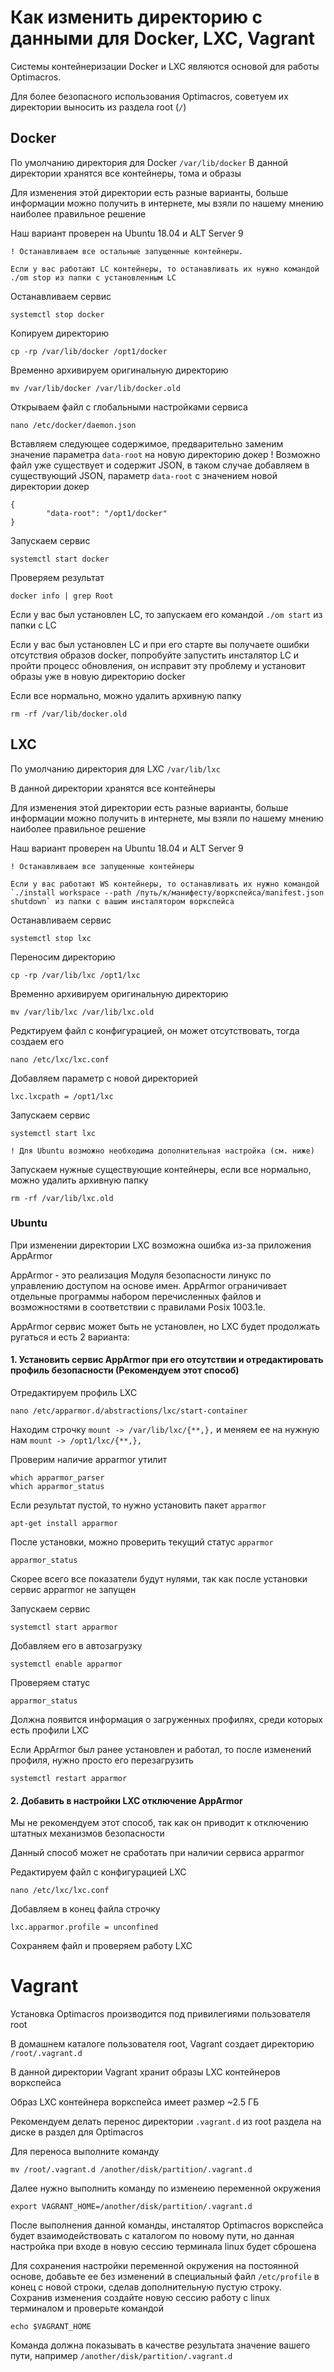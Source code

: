 # Как изменить директорию с данными для Docker, LXC, Vagrant

Системы контейнеризации Docker и LXC являются основой для работы Optimacros.

Для более безопасного использования Optimacros, советуем их директории выносить из раздела root (`/`)

## Docker

По умолчанию директория для Docker `/var/lib/docker`
В данной директории хранятся все контейнеры, тома и образы

Для изменения этой директории есть разные варианты, 
больше информации можно получить в интернете, мы взяли по нашему мнению наиболее правильное решение

Наш вариант проверен на Ubuntu 18.04 и ALT Server 9

`! Останавливаем все остальные запущенные контейнеры.`
```
Если у вас работают LC контейнеры, то останавливать их нужно командой ./om stop из папки с установленным LC
```

Останавливаем сервис
```
systemctl stop docker
```

Копируем директорию
```
cp -rp /var/lib/docker /opt1/docker
```

Временно архивируем оригинальную директорию
```
mv /var/lib/docker /var/lib/docker.old
```

Открываем файл с глобальными настройками сервиса
```
nano /etc/docker/daemon.json
```

Вставляем следующее содержимое, предварительно заменим значение параметра `data-root` на новую директорию докер
! Возможно файл уже существует и содержит JSON, в таком случае добавляем в существующий JSON, параметр `data-root` с значением новой директории докер
```
{
        "data-root": "/opt1/docker"
}
```

Запускаем сервис
```
systemctl start docker
```

Проверяем результат
```
docker info | grep Root
```

Если у вас был установлен LC, то запускаем его командой `./om start` из папки с LC

Если у вас был установлен LC и при его старте вы получаете ошибки отсутствия образов docker, попробуйте запустить инсталятор LC и пройти процесс обновления, он исправит эту проблему и установит образы уже в новую директорию docker 

Если все нормально, можно удалить архивную папку

```
rm -rf /var/lib/docker.old
```

## LXC

По умолчанию директория для LXC `/var/lib/lxc`

В данной директории хранятся все контейнеры

Для изменения этой директории есть разные варианты, больше информации можно получить в интернете, мы взяли по нашему мнению наиболее правильное решение

Наш вариант проверен на Ubuntu 18.04 и ALT Server 9

`! Останавливаем все запущенные контейнеры`
```
Если у вас работают WS контейнеры, то останавливать их нужно командой `./install workspace --path /путь/к/манифесту/воркспейса/manifest.json shutdown` из папки с вашим инсталятором воркспейса
```

Останавливаем сервис
```
systemctl stop lxc
```

Переносим директорию
```
cp -rp /var/lib/lxc /opt1/lxc
```

Временно архивируем оригинальную директорию
```
mv /var/lib/lxc /var/lib/lxc.old
```

Редктируем файл с конфигурацией, он может отсутствовать, тогда создаем его
```
nano /etc/lxc/lxc.conf
```

Добавляем параметр с новой директорией
```
lxc.lxcpath = /opt1/lxc
```

Запускаем сервис
```
systemctl start lxc
```

`! Для Ubuntu возможно необходима дополнительная настройка (см. ниже)`

Запускаем нужные существующие контейнеры, если все нормально, можно удалить архивную папку
```
rm -rf /var/lib/lxc.old
```

### Ubuntu

При изменении директории LXC возможна ошибка из-за приложения AppArmor

AppArmor - это реализация Модуля безопасности линукс по управлению доступом на основе имен. 
AppArmor ограничивает отдельные программы набором перечисленных файлов и возможностями в соответствии с правилами Posix 1003.1e.

AppArmor сервис может быть не установлен, но LXC будет продолжать ругаться и есть 2 варианта:

#### 1. Установить сервис AppArmor при его отсутствии и отредактировать профиль безопасности (Рекомендуем этот способ)

Отредактируем профиль LXC

```
nano /etc/apparmor.d/abstractions/lxc/start-container
```

Находим строчку `mount -> /var/lib/lxc/{**,},` и меняем ее на нужную нам `mount -> /opt1/lxc/{**,},`

Проверим наличие apparmor утилит

```
which apparmor_parser
which apparmor_status
```

Если результат пустой, то нужно установить пакет `apparmor`

```
apt-get install apparmor
```

После установки, можно проверить текущий статус `apparmor`

```
apparmor_status
```

Скорее всего все показатели будут нулями, так как после установки сервис apparmor не запущен

Запускаем сервис

```
systemctl start apparmor
```

Добавляем его в автозагрузку

```
systemctl enable apparmor
```

Проверяем статус

```
apparmor_status
```

Должна появится информация о загруженных профилях, среди которых есть профили LXC

Если AppArmor был ранее установлен и работал, то после изменений профиля, нужно просто его перезагрузить

```
systemctl restart apparmor
```

#### 2. Добавить в настройки LXC отключение AppArmor

Мы не рекомендуем этот способ, так как он приводит к отключению штатных механизмов безопасности

Данный способ может не сработать при наличии сервиса apparmor

Редактируем файл с конфигурацией LXC

```
nano /etc/lxc/lxc.conf
```

Добавляем в конец файла строчку

```
lxc.apparmor.profile = unconfined
```

Сохраняем файл и проверяем работу LXC

# Vagrant

Установка Optimacros производится под привилегиями пользователя root

В домашнем каталоге пользователя root, Vagrant создает директорию `/root/.vagrant.d`

В данной директории Vagrant хранит образы LXC контейнеров воркспейса

Образ LXC контейнера воркспейса имеет размер ~2.5 ГБ

Рекомендуем делать перенос директории `.vagrant.d` из root раздела на диске в раздел для Optimacros

Для переноса выполните команду

```
mv /root/.vagrant.d /another/disk/partition/.vagrant.d
```

Далее нужно выполнить команду по изменеию переменной окружения

```
export VAGRANT_HOME=/another/disk/partition/.vagrant.d
```

После выполнения данной команды, инсталятор Optimacros воркспейса будет взаимодействовать с каталогом по новому пути, но данная настройка при входе в новую сессию терминала linux будет сброшена

Для сохранения настройки переменной окружения на постоянной основе, добавьте ее без изменений в специальный файл `/etc/profile` в конец с новой строки, сделав дополнительную пустую строку. Сохранив изменения создайте новую сессию работу с linux терминалом и проверьте командой 

```
echo $VAGRANT_HOME
```

Команда должна показывать в качестве результата значение вашего пути, например `/another/disk/partition/.vagrant.d`
